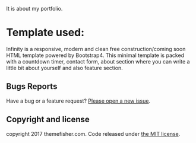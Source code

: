 It is about my portfolio.

# Template used:

Infinity is a responsive, modern and clean free construction/coming soon HTML template powered by Bootstrap4. This minimal template is packed with a countdown timer, contact form, about section where you can write a little bit about yourself and also feature section.

## Bugs Reports

Have a bug or a feature request? [Please open a new issue](https://github.com/themefisher/infinity-bootstrap4-coming-soon-template/issues/new).

## Copyright and license

copyright 2017 themefisher.com. Code released under [the MIT license](https://github.com/themefisher/infinity-bootstrap4-coming-soon-template/blob/master/license.txt).
